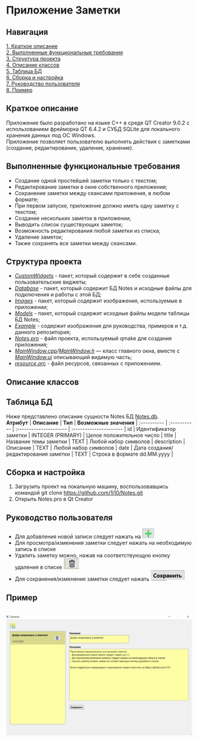 # Приложение Заметки
## Навигация   
[1. Краткое описание](#Description)  
[2. Выполненные функциональные требования](#FunctionalRequirements)  
[3. Структура проекта](#Structure)  
[4. Описание классов](#ClassDescription)  
[5. Таблица БД](#TableDatabase)  
[6. Сборка и настройка](#Build)  
[7. Руководство пользователя](#UserGuide)  
[8. Пример](#Example)  

  
<a name="Description"><h2>Краткое описание</h2></a>
Приложение было разработано на языке C++ в среде QT Creator 9.0.2 с использованием фрейморка QT 6.4.2 и СУБД SQLite для локального хранения данных под ОС Windows.  
Приложение позволяет пользователю выполнять действия с заметками (создание, редактирование, удаление, хранение). 

<a name="FunctionalRequirements"><h2>Выполненные функциональные требования</h2></a>  
* Создание одной простейшей заметки только с текстом;
* Редактирование заметки в окне собственного приложения;
* Сохранение заметки между сеансами приложения, в любом формате;
* При первом запуске, приложение должно иметь одну заметку с текстом;    
* Создание нескольких заметок в приложении;
* Выводить список существующих заметок;
* Возможность редактирования любой заметки из списка;
* Удаление заметок;
* Также сохранять все заметки между сеансами.  

<a name="Structure"><h2>Структура проекта</h2></a> 
* [*CustomWidgets*](https://github.com/1i10/Notes/tree/main/CustomWidgets) - пакет, который содержит в себе созданные пользовательские виджеты; 
* [*Database*](https://github.com/1i10/Notes/tree/main/Database) - пакет, который содержит БД Notes и исходные файлы для подключения и работы с этой БД;
* [*Images*](https://github.com/1i10/Notes/tree/main/Images) - пакет, который содержит изображения, используемые в приложении;
* [*Models*](https://github.com/1i10/Notes/tree/main/Models) - пакет, который содержит исходные файлы модели таблицы БД Notes;
* [*Example*](https://github.com/1i10/Notes/tree/main/Example) - содержит изображения для руководства, примеров и т.д. данного репозитория;
* [*Notes.pro*](https://github.com/1i10/Notes/blob/main/Notes.pro) - файл проекта, используемый qmake для создания приложения;
* *[MainWindow.cpp](https://github.com/1i10/Notes/blob/main/mainwindow.cpp)/[MainWindow.h](https://github.com/1i10/Notes/blob/main/mainwindow.h)* — класс главного окна, вместе с [*MainWindow.ui*](https://github.com/1i10/Notes/blob/main/mainwindow.ui) описывающий видимую часть;
* [*resource.qrc*](https://github.com/1i10/Notes/blob/main/resource.qrc) - файл ресурсов, связанных с приложением.

<a name="ClassDescription"><h2>Описание классов</h2></a> 

<a name="TableDatabase"><h2>Таблица БД</h2></a> 
Ниже представлено описание сущности Notes БД [Notes.db](https://github.com/1i10/Notes/blob/main/Database/Notes.db).  
**Атрибут** | **Описание** | **Тип** | **Возможные значения** |
:---------- | :----------- | :--------------------- | :--------------------- |
id | Идентификатор заметки | INTEGER (PRIMARY) | Целое положительное число |
title | Название темы заметки | TEXT | Любой набор символов |
description | Описание | TEXT | Любой набор символов |
date | Дата создания/редактирования заметки | TEXT | Строка в формате dd.MM.yyyy |  

<a name="Build"><h2>Сборка и настройка</h2></a> 
1. Загрузить проект на локальную машину, воспользовавшись командой git clone https://github.com/1i10/Notes.git  
2. Открыть Notes.pro в Qt Creator  

<a name="UserGuide"><h2>Руководство пользователя</h2></a>
- Для добавления новой записи следует нажать на ![image](https://github.com/1i10/Notes/blob/main/Example/addButton.png)  
- Для просмотра/изменения заметки следует нажать на необходимую запись в списке  
- Удалить заметку можно, нажав на соответствующую кнопку удаления в списке ![image](https://github.com/1i10/Notes/blob/main/Example/deleteButton.png)
- Для сохранения/изменения заметки следует нажать ![image](https://github.com/1i10/Notes/blob/main/Example/saveButton.png)

<a name="Example"><h2>Пример</h2></a>  
![Пример](https://github.com/1i10/Notes/blob/main/Example/exampleWork.gif)  


